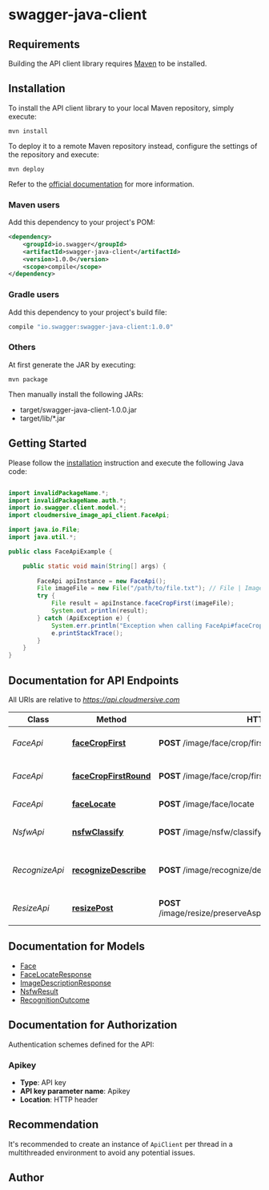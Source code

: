 # swagger-java-client

## Requirements

Building the API client library requires [Maven](https://maven.apache.org/) to be installed.

## Installation

To install the API client library to your local Maven repository, simply execute:

```shell
mvn install
```

To deploy it to a remote Maven repository instead, configure the settings of the repository and execute:

```shell
mvn deploy
```

Refer to the [official documentation](https://maven.apache.org/plugins/maven-deploy-plugin/usage.html) for more information.

### Maven users

Add this dependency to your project's POM:

```xml
<dependency>
    <groupId>io.swagger</groupId>
    <artifactId>swagger-java-client</artifactId>
    <version>1.0.0</version>
    <scope>compile</scope>
</dependency>
```

### Gradle users

Add this dependency to your project's build file:

```groovy
compile "io.swagger:swagger-java-client:1.0.0"
```

### Others

At first generate the JAR by executing:

    mvn package

Then manually install the following JARs:

* target/swagger-java-client-1.0.0.jar
* target/lib/*.jar

## Getting Started

Please follow the [installation](#installation) instruction and execute the following Java code:

```java

import invalidPackageName.*;
import invalidPackageName.auth.*;
import io.swagger.client.model.*;
import cloudmersive_image_api_client.FaceApi;

import java.io.File;
import java.util.*;

public class FaceApiExample {

    public static void main(String[] args) {
        
        FaceApi apiInstance = new FaceApi();
        File imageFile = new File("/path/to/file.txt"); // File | Image file to perform the operation on.  Common file formats such as PNG, JPEG are supported.
        try {
            File result = apiInstance.faceCropFirst(imageFile);
            System.out.println(result);
        } catch (ApiException e) {
            System.err.println("Exception when calling FaceApi#faceCropFirst");
            e.printStackTrace();
        }
    }
}

```

## Documentation for API Endpoints

All URIs are relative to *https://api.cloudmersive.com*

Class | Method | HTTP request | Description
------------ | ------------- | ------------- | -------------
*FaceApi* | [**faceCropFirst**](docs/FaceApi.md#faceCropFirst) | **POST** /image/face/crop/first | Crop image to face (square)
*FaceApi* | [**faceCropFirstRound**](docs/FaceApi.md#faceCropFirstRound) | **POST** /image/face/crop/first/round | Crop image to face (round)
*FaceApi* | [**faceLocate**](docs/FaceApi.md#faceLocate) | **POST** /image/face/locate | Find faces in an image
*NsfwApi* | [**nsfwClassify**](docs/NsfwApi.md#nsfwClassify) | **POST** /image/nsfw/classify | NSFW image classifier
*RecognizeApi* | [**recognizeDescribe**](docs/RecognizeApi.md#recognizeDescribe) | **POST** /image/recognize/describe | Describe an image in natural language
*ResizeApi* | [**resizePost**](docs/ResizeApi.md#resizePost) | **POST** /image/resize/preserveAspectRatio/{maxWidth}/{maxHeight} | Resize an image with parameters


## Documentation for Models

 - [Face](docs/Face.md)
 - [FaceLocateResponse](docs/FaceLocateResponse.md)
 - [ImageDescriptionResponse](docs/ImageDescriptionResponse.md)
 - [NsfwResult](docs/NsfwResult.md)
 - [RecognitionOutcome](docs/RecognitionOutcome.md)


## Documentation for Authorization

Authentication schemes defined for the API:
### Apikey

- **Type**: API key
- **API key parameter name**: Apikey
- **Location**: HTTP header


## Recommendation

It's recommended to create an instance of `ApiClient` per thread in a multithreaded environment to avoid any potential issues.

## Author



